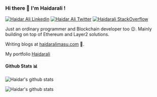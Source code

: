 ### Hi there 👋 I'm Haidarali !

    
[![Haidar Ali Linkedin](https://img.shields.io/badge/LinkedIn-0077B5?style=for-the-badge&logo=linkedin&logoColor=white)](https://www.linkedin.com/in/haidaralimasu/)
[![Haidar Ali Twitter](https://img.shields.io/badge/Twitter-1DA1F2?style=for-the-badge&logo=twitter&logoColor=white)](https://twitter.com/haidaralieth)
[![Haidarali StackOverflow](https://img.shields.io/badge/StackOverflow-F48024?style=for-the-badge&logo=stackoverflow&logoColor=white)](https://stackoverflow.com/users/14995461/haidarali-masu)

Just an ordinary programmer and Blockchain developer too 😉. Mainly building on top of Ethereum and Layer2 solutions.

Writing blogs at [haidaralimasu.com](https://haidaralimasu.com/blog) 📝.

My portfolio [Haidarali](https://haidaralimasu.com)

#### Github Stats 📊

![Haidar's github stats](https://github-readme-stats.vercel.app/api?username=haidaralimasu&show_icons=true)

![Haidar's github stats](https://github-readme-stats.vercel.app/api/top-langs/?username=haidaralimasu)
